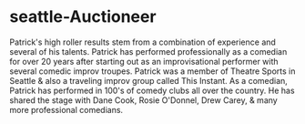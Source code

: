 # seattle-Auctioneer
Patrick's high roller results stem from a combination of experience and several of his talents. Patrick has performed professionally as a comedian for over 20 years after starting out as an improvisational performer with several comedic improv troupes. Patrick was a member of Theatre Sports in Seattle &amp; also a traveling improv group called This Instant. As a comedian, Patrick has performed in 100's of comedy clubs all over the country. He has shared the stage with Dane Cook, Rosie O'Donnel, Drew Carey, &amp; many more professional comedians.
